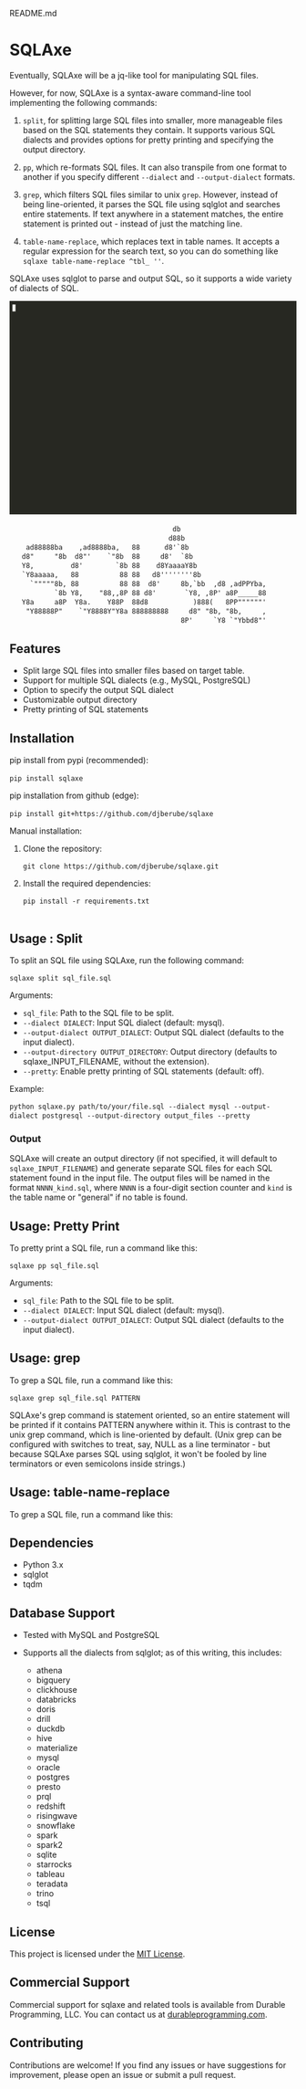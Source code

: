 README.md

# SQLAxe

Eventually, SQLAxe will be a jq-like tool for manipulating SQL files. 

However, for now, SQLAxe is a syntax-aware command-line tool implementing the following commands:

1. `split`, for splitting large SQL files into smaller, more manageable files based on the SQL statements they contain. It supports various SQL dialects and provides options for pretty printing and specifying the output directory.

2. `pp`, which re-formats SQL files. It can also transpile from one format to another if you specify different `--dialect` and `--output-dialect` formats.

3. `grep`, which filters SQL files similar to unix `grep`. However, instead of being line-oriented, it parses the SQL file using sqlglot and searches entire statements. If text anywhere in a statement matches, the entire statement is printed out - instead of just the matching line. 

4. `table-name-replace`, which replaces text in table names. It accepts a regular expression for the search text, so you can do something like `sqlaxe table-name-replace ^tbl_ ''`. 

SQLAxe uses sqlglot to parse and output SQL, so it supports a wide variety of dialects of SQL.

![SQLAxe Demo](demo.gif)

```
                                        db                         
                                       d88b                        
    ad88888ba    ,ad8888ba,   88      d8'`8b                       
   d8"     "8b  d8"'    `"8b  88     d8'  `8b                      
   Y8,         d8'        `8b 88    d8YaaaaY8b                     
   `Y8aaaaa,   88          88 88   d8''''''''8b                    
     `"""""8b, 88          88 88  d8'     8b,`bb  ,d8 ,adPPYba,    
           `8b Y8,    "88,,8P 88 d8'       `Y8, ,8P' a8P_____88    
   Y8a     a8P  Y8a.    Y88P  88d8           )888(   8PP""""""'    
    "Y88888P"    `"Y8888Y"Y8a 888888888     d8" "8b, "8b,     ,     
                                          8P'     `Y8 `"Ybbd8"'    
```
                                                                               

## Features

- Split large SQL files into smaller files based on target table.
- Support for multiple SQL dialects (e.g., MySQL, PostgreSQL)
- Option to specify the output SQL dialect
- Customizable output directory
- Pretty printing of SQL statements


## Installation

pip install from pypi (recommended):

`
pip install sqlaxe
`

pip installation from github (edge):

`
pip install git+https://github.com/djberube/sqlaxe
`

Manual installation:

1. Clone the repository:
   ```
   git clone https://github.com/djberube/sqlaxe.git
   ```

2. Install the required dependencies:
   ```
   pip install -r requirements.txt


## Usage : Split

To split an SQL file using SQLAxe, run the following command:

```
sqlaxe split sql_file.sql
```

Arguments:
- `sql_file`: Path to the SQL file to be split.
- `--dialect DIALECT`: Input SQL dialect (default: mysql).
- `--output-dialect OUTPUT_DIALECT`: Output SQL dialect (defaults to the input dialect).
- `--output-directory OUTPUT_DIRECTORY`: Output directory (defaults to sqlaxe_INPUT_FILENAME, without the extension).
- `--pretty`: Enable pretty printing of SQL statements (default: off).

Example:
```
python sqlaxe.py path/to/your/file.sql --dialect mysql --output-dialect postgresql --output-directory output_files --pretty
```

### Output

SQLAxe will create an output directory (if not specified, it will default to `sqlaxe_INPUT_FILENAME`) and generate separate SQL files for each SQL statement found in the input file. The output files will be named in the format `NNNN_kind.sql`, where `NNNN` is a four-digit section counter and `kind` is the table name or "general" if no table is found.

## Usage: Pretty Print

To pretty print a SQL file, run a command like this:

```
sqlaxe pp sql_file.sql 
```

Arguments:
- `sql_file`: Path to the SQL file to be split.
- `--dialect DIALECT`: Input SQL dialect (default: mysql).
- `--output-dialect OUTPUT_DIALECT`: Output SQL dialect (defaults to the input dialect).


## Usage: grep

To grep a SQL file, run a command like this:

```
sqlaxe grep sql_file.sql PATTERN
```

SQLAxe's grep command is statement oriented, so an entire statement will be printed if it contains PATTERN anywhere within it. This is contrast to the unix grep command, which is line-oriented by default. (Unix grep can be configured with switches to treat, say, NULL as a line terminator - but because SQLAxe parses SQL using sqlglot, it won't be fooled by line terminators or even semicolons inside strings.)

## Usage: table-name-replace

To grep a SQL file, run a command like this:
## Dependencies

- Python 3.x
- sqlglot
- tqdm

## Database Support

- Tested with MySQL and PostgreSQL
- Supports all the dialects from sqlglot; as of this writing, this includes:

    - athena
    - bigquery
    - clickhouse
    - databricks
    - doris
    - drill
    - duckdb
    - hive
    - materialize
    - mysql
    - oracle
    - postgres
    - presto
    - prql
    - redshift
    - risingwave
    - snowflake
    - spark
    - spark2
    - sqlite
    - starrocks
    - tableau
    - teradata
    - trino
    - tsql

## License

This project is licensed under the [MIT License](LICENSE).

## Commercial Support

Commercial support for sqlaxe and related tools is available from Durable Programming, LLC. You can contact us at [durableprogramming.com](https://www.durableprogramming.com).

## Contributing

Contributions are welcome! If you find any issues or have suggestions for improvement, please open an issue or submit a pull request.

